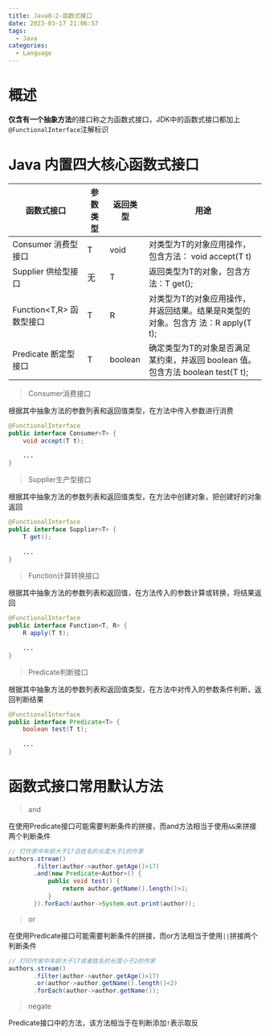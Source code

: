 ```yaml
---
title: Java8-2-函数式接口
date: 2023-03-17 21:06:57
tags: 
  - Java
categories: 
  - Language
---
```


# 概述

 **仅含有一个抽象方法**的接口称之为函数式接口，JDK中的函数式接口都加上`@FunctionalInterface`注解标识 

# Java 内置四大核心函数式接口 

| 函数式接口               | 参数类型 | 返回类型 | 用途                                                         |
| ------------------------ | -------- | -------- | ------------------------------------------------------------ |
| Consumer<T> 消费型接口  | T        | void     | 对类型为T的对象应用操作，包含方法： void accept(T t)        |
| Supplier<T> 供给型接口  | 无       | T        | 返回类型为T的对象，包含方法：T get();                       |
| Function<T,R> 函数型接口 | T        | R        | 对类型为T的对象应用操作，并返回结果。结果是R类型的对象。包含方 法：R apply(T t); |
| Predicate<T> 断定型接口 | T        | boolean  | 确定类型为T的对象是否满足某约束，并返回 boolean 值。包含方法 boolean test(T t); |

> Consumer消费接口 

 根据其中抽象方法的参数列表和返回值类型，在方法中传入参数进行消费 

```java
@FunctionalInterface
public interface Consumer<T> {
    void accept(T t);
    
    ...
}
```

> Supplier生产型接口 

 根据其中抽象方法的参数列表和返回值类型，在方法中创建对象，把创建好的对象返回 

```java
@FunctionalInterface
public interface Supplier<T> {
	T get();
   
    ...
}
```

> Function计算转换接口 

 根据其中抽象方法的参数列表和返回值，在方法传入的参数计算或转换，将结果返回 

````java
@FunctionalInterface
public interface Function<T, R> {
	R apply(T t);
   
    ...
}
````

> Predicate判断接口 

 根据其中抽象方法的参数列表和返回值类型，在方法中对传入的参数条件判断，返回判断结果 

```java
@FunctionalInterface
public interface Predicate<T> {
	boolean test(T t);
   
    ...
}    
```

# 函数式接口常用默认方法

>  and 

 在使用Predicate接口可能需要判断条件的拼接，而and方法相当于使用`&&`来拼接两个判断条件 

```java
// 打作家中年龄大于17且姓名的长度大于1的作家
authors.stream()
       .filter(author->author.getAge()>17)
       .and(new Predicate<Author>() {
           public void test() {
               return author.getName().length()>1;
           }
       }).forEach(author->System.out.print(author));
```

> or

 在使用Predicate接口可能需要判断条件的拼接，而or方法相当于使用`||`拼接两个判断条件 

````java
// 打印作家中年龄大于17或者姓名的长度小于2的作家
authors.stream()
       .filter(author->author.getAge()>17)
       .or(author->author.getName().length()<2)
       .forEach(author->author.getName());
````

> negate

Predicate接口中的方法，该方法相当于在判断添加`!`表示取反